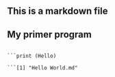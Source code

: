 
## This is a markdown file
##  My primer program
```Hello <- "Hello World.md"

```print (Hello)

```[1] "Hello World.md"
